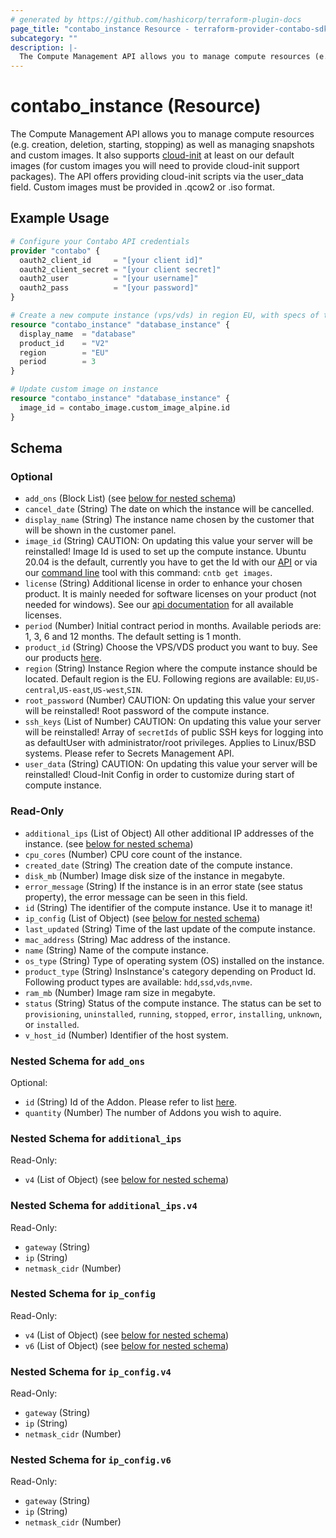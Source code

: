 ```yaml
---
# generated by https://github.com/hashicorp/terraform-plugin-docs
page_title: "contabo_instance Resource - terraform-provider-contabo-sdkv2"
subcategory: ""
description: |-
  The Compute Management API allows you to manage compute resources (e.g. creation, deletion, starting, stopping) as well as managing snapshots and custom images. It also supports cloud-init https://cloud-init.io/ at least on our default images (for custom images you will need to provide cloud-init support packages). The API offers providing cloud-init scripts via the user_data field. Custom images must be provided in .qcow2 or .iso format.
---
```


# contabo_instance (Resource)

The Compute Management API allows you to manage compute resources (e.g. creation, deletion, starting, stopping) as well as managing snapshots and custom images. It also supports [cloud-init](https://cloud-init.io/) at least on our default images (for custom images you will need to provide cloud-init support packages). The API offers providing cloud-init scripts via the user_data field. Custom images must be provided in .qcow2 or .iso format.

## Example Usage

```terraform
# Configure your Contabo API credentials
provider "contabo" {
  oauth2_client_id     = "[your client id]"
  oauth2_client_secret = "[your client secret]"
  oauth2_user          = "[your username]"
  oauth2_pass          = "[your password]"
}

# Create a new compute instance (vps/vds) in region EU, with specs of the V2 product. Also it has a contract period of 3 month
resource "contabo_instance" "database_instance" {
  display_name  = "database"
  product_id    = "V2"
  region        = "EU"
  period        = 3 
}

# Update custom image on instance
resource "contabo_instance" "database_instance" {
  image_id = contabo_image.custom_image_alpine.id
}
```

<!-- schema generated by tfplugindocs -->
## Schema

### Optional

- `add_ons` (Block List) (see [below for nested schema](#nestedblock--add_ons))
- `cancel_date` (String) The date on which the instance will be cancelled.
- `display_name` (String) The instance name chosen by the customer that will be shown in the customer panel.
- `image_id` (String) CAUTION: On updating this value your server will be reinstalled! Image Id is used to set up the compute instance. Ubuntu 20.04 is the default, currently you have to get the Id with our [API](https://api.contabo.com/#tag/Images/operation/retrieveImage) or via our [command line](https://github.com/contabo/cntb) tool with this command: `cntb get images`.
- `license` (String) Additional license in order to enhance your chosen product. It is mainly needed for software licenses on your product (not needed for windows). See our [api documentation](https://api.contabo.com/#tag/Instances/operation/createInstance) for all available licenses.
- `period` (Number) Initial contract period in months. Available periods are: 1, 3, 6 and 12 months. The default setting is 1 month.
- `product_id` (String) Choose the VPS/VDS product you want to buy. See our products [here](https://api.contabo.com/#tag/Instances/operation/createInstance).
- `region` (String) Instance Region where the compute instance should be located. Default region is the EU. Following regions are available: `EU`,`US-central`,`US-east`,`US-west`,`SIN`.
- `root_password` (Number) CAUTION: On updating this value your server will be reinstalled! Root password of the compute instance.
- `ssh_keys` (List of Number) CAUTION: On updating this value your server will be reinstalled! Array of `secretIds` of public SSH keys for logging into as defaultUser with administrator/root privileges. Applies to Linux/BSD systems. Please refer to Secrets Management API.
- `user_data` (String) CAUTION: On updating this value your server will be reinstalled! Cloud-Init Config in order to customize during start of compute instance.

### Read-Only

- `additional_ips` (List of Object) All other additional IP addresses of the instance. (see [below for nested schema](#nestedatt--additional_ips))
- `cpu_cores` (Number) CPU core count of the instance.
- `created_date` (String) The creation date of the compute instance.
- `disk_mb` (Number) Image disk size of the instance in megabyte.
- `error_message` (String) If the instance is in an error state (see status property), the error message can be seen in this field.
- `id` (String) The identifier of the compute instance. Use it to manage it!
- `ip_config` (List of Object) (see [below for nested schema](#nestedatt--ip_config))
- `last_updated` (String) Time of the last update of the compute instance.
- `mac_address` (String) Mac address of the instance.
- `name` (String) Name of the compute instance.
- `os_type` (String) Type of operating system (OS) installed on the instance.
- `product_type` (String) InsInstance's category depending on Product Id. Following product types are available: `hdd`,`ssd`,`vds`,`nvme`.
- `ram_mb` (Number) Image ram size in megabyte.
- `status` (String) Status of the compute instance. The status can be set to `provisioning`, `uninstalled`, `running`, `stopped`, `error`, `installing`, `unknown`, or `installed`.
- `v_host_id` (Number) Identifier of the host system.

<a id="nestedblock--add_ons"></a>
### Nested Schema for `add_ons`

Optional:

- `id` (String) Id of the Addon. Please refer to list [here](https://contabo.com/en/product-list/?show_ids=true).
- `quantity` (Number) The number of Addons you wish to aquire.


<a id="nestedatt--additional_ips"></a>
### Nested Schema for `additional_ips`

Read-Only:

- `v4` (List of Object) (see [below for nested schema](#nestedobjatt--additional_ips--v4))

<a id="nestedobjatt--additional_ips--v4"></a>
### Nested Schema for `additional_ips.v4`

Read-Only:

- `gateway` (String)
- `ip` (String)
- `netmask_cidr` (Number)



<a id="nestedatt--ip_config"></a>
### Nested Schema for `ip_config`

Read-Only:

- `v4` (List of Object) (see [below for nested schema](#nestedobjatt--ip_config--v4))
- `v6` (List of Object) (see [below for nested schema](#nestedobjatt--ip_config--v6))

<a id="nestedobjatt--ip_config--v4"></a>
### Nested Schema for `ip_config.v4`

Read-Only:

- `gateway` (String)
- `ip` (String)
- `netmask_cidr` (Number)


<a id="nestedobjatt--ip_config--v6"></a>
### Nested Schema for `ip_config.v6`

Read-Only:

- `gateway` (String)
- `ip` (String)
- `netmask_cidr` (Number)


